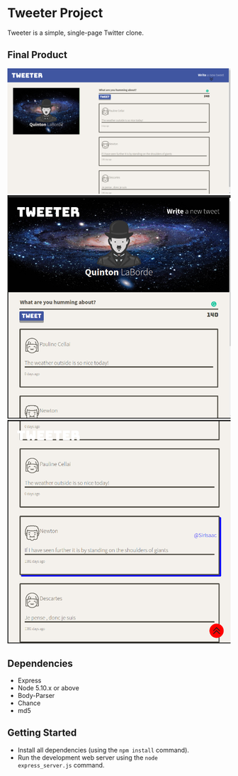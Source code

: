 # Tweeter Project

Tweeter is a simple, single-page Twitter clone.

## Final Product

!["Top of Main Page"](https://github.com/QuintonEL/tweeter/blob/master/docs/main-full.png?raw=true)
!["Tablet Layout"](https://github.com/QuintonEL/tweeter/blob/master/docs/main-half.png?raw=true)
!["Scrolled Tablet Layout"](https://github.com/QuintonEL/tweeter/blob/master/docs/scrolled-half.png?raw=true)

## Dependencies

- Express
- Node 5.10.x or above
- Body-Parser
- Chance
- md5

## Getting Started

- Install all dependencies (using the `npm install` command).
- Run the development web server using the `node       express_server.js` command.